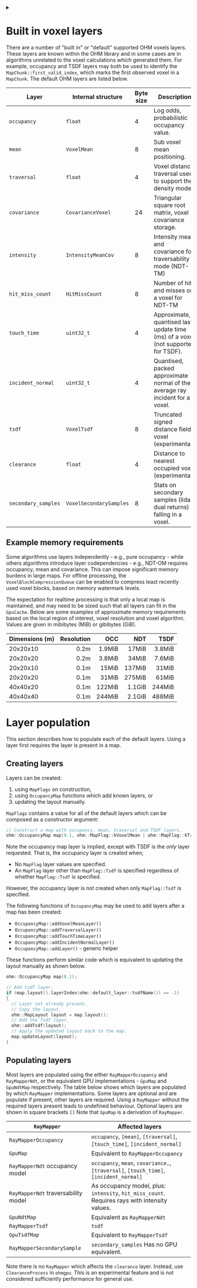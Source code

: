 <!--
Copyright (c) 2020
Commonwealth Scientific and Industrial Research Organisation (CSIRO)
ABN 41 687 119 230

Author: Kazys Stepanas
-->

<!-- Use details section to partly hide doxygen specific details of the page. -->
<details><summary></summary>
@page docvoxellayers Built in voxel layers
</details>

# Built in voxel layers

There are a number of "built in" or "default" supported OHM voxels layers. These layers are known within the OHM library and in some cases are in algorithms unrelated to the voxel calculations which generated them. For example, occupancy and TSDF layers may both be used to identify the `MapChunk::first_valid_index`, which marks the first observed voxel in a `MapChunk`. The default OHM layers are listed below.

| Layer               | Internal structure      | Byte size | Description                                                                       |
| ------------------- | ----------------------- | --------- | --------------------------------------------------------------------------------- |
| `occupancy`         | `float`                 | 4         | Log odds, probabilistic occupancy value.                                          |
| `mean`              | `VoxelMean`             | 8         | Sub voxel mean positioning.                                                       |
| `traversal`         | `float`                 | 4         | Voxel distance traversal used to support the density model.                       |
| `covariance`        | `CovarianceVoxel`       | 24        | Triangular square root matrix, voxel covariance storage.                          |
| `intensity`         | `IntensityMeanCov`      | 8         | Intensity mean and covariance for traversability mode (NDT-TM)                    |
| `hit_miss_count`    | `HitMissCount`          | 8         | Number of hits and misses on a voxel for NDT-TM                                   |
| `touch_time`        | `uint32_t`              | 4         | Approximate, quantised last update time (ms) of a voxel (not supported for TSDF). |
| `incident_normal`   | `uint32_t`              | 4         | Quantised, packed approximate normal of the average ray incident for a voxel.     |
| `tsdf`              | `VoxelTsdf`             | 8         | Truncated signed distance fields voxel (experimental).                            |
| `clearance`         | `float`                 | 4         | Distance to nearest occupied voxel (experimental).                                |
| `secondary_samples` | `VoxelSecondarySamples` | 8         | Stats on secondary samples (lidar dual returns) falling in a voxel.               |

## Example memory requirements

Some algorithms use layers independently - e.g., pure occupancy - while others algorithms introduce layer codependencies - e.g., NDT-OM requires occupancy, mean and covariance. This can impose significant memory burdens in large maps. For offline processing, the `VoxelBlockCompressionQueue` can be enabled to compress least recently used voxel blocks, based on memory watermark levels.

The expectation for realtime processing is that only a local map is maintained, and may need to be sized such that all layers can fit in the `GpuCache`. Below are some examples of approximate memory requirements based on the local region of interest, voxel resolution and voxel algorithm. Values are given in mibibytes (MiB) or gibibytes (GiB).

| Dimensions (m) | Resolution |    OCC |    NDT |   TSDF |
| -------------- | ---------: | -----: | -----: | -----: |
| 20x20x10       |       0.2m | 1.9MiB |  17MiB | 3.8MiB |
| 20x20x20       |       0.2m | 3.8MiB |  34MiB | 7.6MiB |
| 20x20x10       |       0.1m |  15MiB | 137MiB |  31MiB |
| 20x20x20       |       0.1m |  31MiB | 275MiB |  61MiB |
| 40x40x20       |       0.1m | 122MiB | 1.1GiB | 244MiB |
| 40x40x40       |       0.1m | 244MiB | 2.1GiB | 488MiB |


# Layer population

This section describes how to populate each of the default layers. Using a layer first requires the layer is present in a map.

## Creating layers

Layers can be created:

1. using `MapFlags` on construction,
2. using `OccupancyMap` functions which add known layers, or
3. updating the layout manually.

`MapFlags` contains a value for all of the default layers which can be composed as a constructor argument:

```c++
// Construct a map with occupancy, mean, traversal and TSDF layers.
ohm::OccupancyMap map(0.1, ohm::MapFlag::kVoxelMean | ohm::MapFlag::kTraversal | ohm::MapFlag::Tsdf);
```

Note the occupancy map layer is implied, except with TSDF is the *only* layer requested. That is, the occupancy layer is created when;

- No `MapFlag` layer values are specified.
- An `MapFlag` layer other than `MapFlag::Tsdf` is specified regardless of whether `MapFlag::Tsdf` is specified.

However, the occupancy layer is not created when only `MapFlag::Tsdf` is specified.

The following functions of `OccupancyMap` may be used to add layers after a map has been created:

- `OccupancyMap::addVoxelMeanLayer()`
- `OccupancyMap::addTraversalLayer()`
- `OccupancyMap::addTouchTimeLayer()`
- `OccupancyMap::addIncidentNormalLayer()`
- `OccupancyMap::addLayer()` - generic helper

These functions perform similar code which is equivalent to updating the layout manually as shown below.

```c++
ohm::OccupancyMap map(0.1);

// Add tsdf layer.
if (map.layout().layerIndex(ohm::default_layer::tsdfName()) == -1)
{
  // Layer not already present.
  // Copy the layout.
  ohm::MapLayout layout = map.layout();
  // Add the Tsdf layer.
  ohm::addTsdf(layout);
  // Apply the updated layout back to the map.
  map.updateLayout(layout);
}
```

## Populating layers

Most layers are populated using the either `RayMapperOccupancy` and `RayMapperNdt`, or the equivalent GPU implementations - `GpuMap` and `GpuNdtMap` respectively. The table below shows which layers are populated by which `RayMapper` implementations. Some layers are optional and are populate if present, other layers are required. Using a `RayMapper` without the required layers present leads to undefined behaviour. Optional layers are shown in square brackets `[]` Note that `GpuMap` is a derivation of `RayMapper`.

| `RayMapper`                         | Affected layers                                                                               |
| ----------------------------------- | --------------------------------------------------------------------------------------------- |
| `RayMapperOccupancy`                | `occupancy`, `[mean]`, `[traversal]`, `[touch_time]`, `[incident_normal]`                     |
| `GpuMap`                            | Equivalent to `RayMapperOccupancy`                                                            |
| `RayMapperNdt` occupancy model      | `occupancy`, `mean`, `covariance,`, `[traversal]`, `[touch_time]`, `[incident_normal]`        |
| `RayMapperNdt` traversability model | As occupancy model, plus: `intensity`, `hit_miss_count`. Requires rays with intensity values. |
| `GpuNdtMap`                         | Equivalent as `RayMapperNdt`                                                                  |
| `RayMapperTsdf`                     | `tsdf`                                                                                        |
| `GpuTsdfMap`                        | Equivalent to `RayMapperTsdf`                                                                 |
| `RayMapperSecondarySample`          | `secondary_samples` Has no GPU equivalent.                                                    |

Note there is no `RayMapper` which affects the `clearance` layer. Instead, use `ClearanceProcess` in `ohmgpu`. This is an experimental feature and is not considered sufficiently performance for general use.

